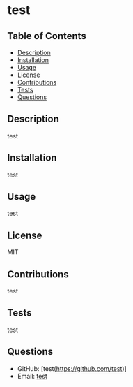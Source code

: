 # test
 ## Table of Contents
 - [Description](#description)
 - [Installation](#installation)
 - [Usage](#usage)
 - [License](#license)
 - [Contributions](#contributions)
 - [Tests](#tests)
 - [Questions](#questions)

 ## Description
 test
 ## Installation
 test
 ## Usage
 test
 ## License
 MIT
 ## Contributions
 test
 ## Tests
 test
 ## Questions
  - GitHub: [test(https://github.com/test)]
  - Email: [test](mailto:example@example.com)

